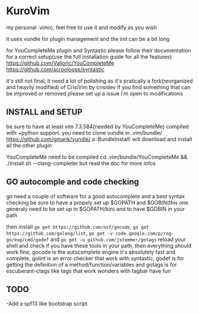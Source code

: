 KuroVim
=======

my personal .vimrc, feel free to use it and modify as you wish


it uses vundle for plugin management and the init can be a bit long

for YouCompleteMe plugin and Syntastic please follow their documentation for a correct setup(use the full installation guide for all the features)
https://github.com/Valloric/YouCompleteMe
https://github.com/scrooloose/syntastic


it's still not final, it need a lot of polishing as it's pratically a fork(reorganized and heavily modified) of CrisiVim by crisidev
if you find something that can be improved or removed please set up a issue i'm open to modifications


INSTALL and SETUP
--------
be sure to have at least vim 7.3.584(needed by YouCompleteMe) compiled with +python support.
you need to clone vundle in .vim/bundle/ https://github.com/gmarik/vundle/ a :BundleInstall! will download and install all the other plugin

YouCompleteMe need to be compiled cd .vim/bundle/YouCompleteMe && ./install.sh --clang-completer 
but read the doc for more infos

GO autocomple and code checking
-----
go need a couple of software for a good autocomplete and a best syntax checking
be sure to have a propely set up $GOPATH and $GOBIN(this one generaly need to be set up in $GOPATH/bin) and to have $GOBIN in your path

then install ````go get https://github.com/nsf/gocode````, ````go get https://github.com/golang/lint````, ````go get -v code.google.com/p/rog-go/exp/cmd/godef```` and ````go get -u github.com/jstemmer/gotags```` reload your shell and check if you have these tools in your path, then everything should work fine, gocode is the autocomplete engine it's absolutely fast and complete, golint is an error checker that work with syntastic, godef is for getting the definition of a method/function/variables and gotags is for escuberant-ctags like tags that work wonders with tagbar have fun

TODO
----
-Add a spf13 like bootstrap script
